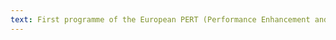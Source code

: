 ```yaml
---
text: First programme of the European PERT (Performance Enhancement and Response Team) at TF-NGN9 Meeting, Budapest, Hungary
---
```

